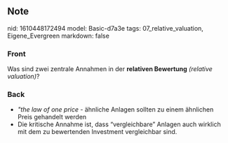 ## Note
nid: 1610448172494
model: Basic-d7a3e
tags: 07_relative_valuation, Eigene_Evergreen
markdown: false

### Front
<p>Was sind zwei zentrale Annahmen in der <b>relativen Bewertung</b> <i>(relative valuation)</i>?</p>

### Back
<p><span>
<div>
<div><ul>
<li><em>"the law of one price</em> - ähnliche Anlagen sollten zu einem ähnlichen Preis gehandelt werden</li>
<li>Die kritische Annahme ist, dass “vergleichbare” Anlagen auch wirklich mit dem zu bewertenden Investment vergleichbar sind.</li>
</ul>
</div>
</div>

</span></p>
